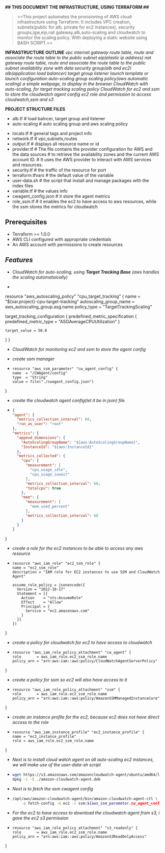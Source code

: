 **## THIS DOCUMENT THE INFRASTRUCTURE, USING TERRAFORM ##**
> ==This project automates the provisioning of AWS cloud infrastructure using Terraform. It includes VPC creation, subnets(public for alb, private for ec2 instances), security groups,igw,eip,nat gateway,alb,auto-scaling and cloudwatch to monitor the scaling policy. With deploying a static website using BASH SCRIPT.==

**INFRASTRUCTURE OUTLINE**
*vpc*
*internet gateway*
*route table, route and associate the route table to the public subnet*
*eip(elastic ip address)*
*nat gateway*
*route table, route and associate the route table to the public subnet*
*availability zone with data*
*security group(alb and ec2)*
*alb(application load balancer)*
*target group*
*listener*
*launch template or launch configuration*
*auto-scaling group*
*scaling policy(aws automatic scaling)*
*a simple webpage, to display in the browser*
*CloudWatch with auto-scaling, for target tracking scaling policy*
*CloudWatch for ec2 and ssm to store the cloudwatch agent config*
*ec2 role and permission to access cloudwatch,ssm and s3*



**PROJECT STRUCTURE FILES**
- alb.tf # load balncer, target group and listener
- auto-scaling # auto scaling group and aws scaling policy
<!-- - instances.tf # lanuch template for the auto scaling -->
- locals.tf # general tags and project info
- network.tf # vpc,subnets,routes
- output.tf # displays all resource name or id
- provider.tf   # The file contains the provider configuration for AWS and the data sources
                # to retrieve the availability zones and the current AWS account ID.
                # It uses the AWS provider to interact with AWS services and resources.
- security.tf # the traffic of the resource for port
- terraform.tfvars # the default value of the variable
- user-data.sh # the script that install and manage packages with the index files
- variable.tf # the values info
- cwagent_config.json # it store the agent metrics
- role_ssm.tf # it enables the ec2 to have access to aws resources, while the ssm stores the metrics for cloudwatch

##  **Prerequisites**
- Terraform >= 1.0.0
- AWS CLI configured with appropriate credentials
- An AWS account with permissions to create resources

## *Features*
- *CloudWatch for auto-scaling, using __Target Tracking Base__ (aws handles the scaling automataically)*


- ```hcl
resource "aws_autoscaling_policy" "cpu_target_tracking" {
  name                   = "${var.project}-cpu-target-tracking"
  autoscaling_group_name = aws_autoscaling_group.asg.name
  policy_type            = "TargetTrackingScaling"

  target_tracking_configuration {
    predefined_metric_specification {
      predefined_metric_type = "ASGAverageCPUUtilization"
    }

    target_value = 50.0
  }
}

- *CloudWatch for monitoring ec2 and ssm to store the agent config*

- *create ssm manager*
- ```hcl
  resource "aws_ssm_parameter" "cw_agent_config" {
  name  = "/CWAgent/config"
  type  = "String"
  value = file("./cwagent_config.json")
}

- *create the cloudwatch agent config(let it be in json) file*
- ```json
  {
  "agent": {
    "metrics_collection_interval": 60,
    "run_as_user": "root"
  },
  "metrics": {
    "append_dimensions": {
      "AutoScalingGroupName": "${aws:AutoScalingGroupName}",
      "InstanceId": "${aws:InstanceId}"
    },
    "metrics_collected": {
      "cpu": {
        "measurement": [
          "cpu_usage_idle",
          "cpu_usage_iowait"
        ],
        "metrics_collection_interval": 60,
        "totalcpu": true
      },
      "mem": {
        "measurement": [
          "mem_used_percent"
        ],
        "metrics_collection_interval": 60
      }
    }
  }
}


- *create a role for the ec2 instances to be able to access any aws resource*
- ```hcl
  resource "aws_iam_role" "ec2_ssm_role" {
  name = "ec2_ssm_role"
  description = "IAM role for EC2 instances to use SSM and CloudWatch Agent"

  assume_role_policy = jsonencode({
    Version = "2012-10-17"
    Statement = [{
      Action    = "sts:AssumeRole"
      Effect    = "Allow"
      Principal = {
        Service = "ec2.amazonaws.com"
      }
    }]
  })
}

- *create a policy for cloudwatch for ec2 to have access to cloudwatch*
- ```hcl
  resource "aws_iam_role_policy_attachment" "cw_agent" {
  role       = aws_iam_role.ec2_ssm_role.name
  policy_arn = "arn:aws:iam::aws:policy/CloudWatchAgentServerPolicy"
}

- *create a policy for ssm so ec2 will also have access to it*
- ```hcl 
  resource "aws_iam_role_policy_attachment" "ssm" {
  role       = aws_iam_role.ec2_ssm_role.name
  policy_arn = "arn:aws:iam::aws:policy/AmazonSSMManagedInstanceCore"
}

- *create an instance profile for the ec2, because ec2 does not have direct access to the role*
- ```hcl
  resource "aws_iam_instance_profile" "ec2_instance_profile" {
  name = "ec2_instance_profile"
  role = aws_iam_role.ec2_ssm_role.name
}
<!-- kindly note that the role policies has been attached to the role, and the role is attached to the instance profile -->

- *Next is to install cloud watch agent on all auto-scaling ec2 instances, we will make use of the user-data-sh script*
- ```bash
  wget https://s3.amazonaws.com/amazoncloudwatch-agent/ubuntu/amd64/latest/amazon-cloudwatch-agent.deb
  dpkg -i -E ./amazon-cloudwatch-agent.deb

- *Next is to fetch the ssm cwagent config*
- ```bash
  /opt/aws/amazon-cloudwatch-agent/bin/amazon-cloudwatch-agent-ctl \
      -a fetch-config -m ec2 -c ssm:${aws_ssm_parameter.cw_agent_config.name} -s


- *For the ec2 to have access to download the cloudwatch agent from s3, i gave the ec2 s3 permission*
- ```hcl
  resource "aws_iam_role_policy_attachment" "s3_readonly" {
  role       = aws_iam_role.ec2_ssm_role.name
  policy_arn = "arn:aws:iam::aws:policy/AmazonS3ReadOnlyAccess"
}
<!-- The ec2 has only ReadOnlyAccess, for least priviledge -->